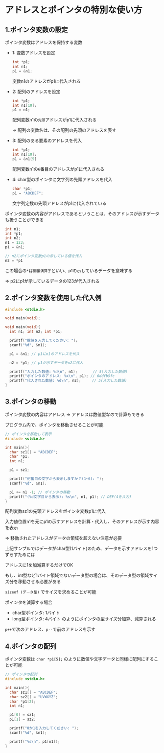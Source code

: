 # アドレスとポインタの特別な使い方

## 1.ポインタ変数の設定
ポインタ変数はアドレスを保持する変数

- 1: 変数アドレスを設定
  ```c
  int *p1;
  int n1;
  p1 = &n1;
  ```
  変数n1のアドレスがp1に代入される

- 2: 配列のアドレスを設定
  ```c
  int *p1;
  int n1[10];
  p1 = n1;
  ```
  配列変数n1の`先頭`アドレスがp1に代入される

  => 配列の変数名は、その配列の先頭のアドレスを表す

- 3: 配列のある要素のアドレスを代入
  ```c
  int *p1;
  int n1[10];
  p1 = &n1[5]
  ```
  配列変数n1の`6`番目のアドレスがp1に代入される

- 4: char型のポインタに文字列の先頭アドレスを代入
  ```c
  char *p1;
  p1 = "ABCDEF";
  ```
  文字列定数の先頭アドレスがp1に代入されている

ポインタ変数の内容がアドレスであるということは、そのアドレスが示すデータも扱うことができる

```c
int n1;
int *p1;
int n2;
n1 = 123;
p1 = &n1;

// n2にポインタ変数p1の示している値を代入
n2 = *p1
```
この場合の`*`は`間接演算子`といい、p1の示しているデータを意味する

=> p2にp1が示しているデータの123が代入される

## 2.ポインタ変数を使用した代入例
```c
#include <stdio.h>

void main(void);

void main(void){
  int n1; int n2; int *p1;

  printf("数値を入力してください: ");
  scanf("%d", &n1);

  p1 = &n1; // p1にn1のアドレスを代入

  n2 = *p1; // p1が示すデータをn2に代入

  printf("入力した数値: %d\n", n1);       // 5(入力した数値)
  printf("ポインタのアドレス: %x\n", p1); // 6ddfb5fc
  printf("代入された数値: %d\n", n2);     // 5(入力した数値)
}
```

## 3.ポインタの移動
ポインタ変数の内容はアドレス => アドレスは数値型なので計算もできる

プログラム内で、ポインタを移動させることが可能

```c
// ポインタを移動して表示
#include <stdio.h>

int main(){
  char sz1[] = "ABCDEF";
  char *p1;
  int n1;

  p1 = sz1;

  printf("何番目の文字から表示しますか？(1~6): ");
  scanf("%d", &n1);

  p1 += n1 -1; // ポインタの移動
  printf("(%d文字目から表示): %s\n", n1, p1); // DEF(4を入力)
}
```
配列変数sz1の先頭アドレスをポインタ変数p1に代入

入力値位置n1を元にp1の示すアドレスを計算・代入し、そのアドレスが示す内容を表示

=> 移動されたアドレスがデータの領域を超えない注意が必要

上記サンプルではデータがchar型(1バイト)のため、データを示すアドレスを1つずらすためには

アドレスに1を加減算するだけでOK

もし、int型など1バイト領域でないデータ型の場合は、そのデータ型の領域サイズ分を移動させる必要がある

`sizeof (データ型)` でサイズを求めることが可能

ポインタを減算する場合
- char型ポインタ: 1バイト
- long型ポインタ: 4バイト
のようにポインタの型サイズ分加算、減算される

`p++`で次のアドレス、`p--`で前のアドレスを示す

## 4.ポインタの配列
ポインタ変数は `char *p1[5];` のように数値や文字データと同様に配列にすることが可能

```c
// ポインタの配列
#include <stdio.h>

int main(){
  char sz1[] = "ABCDEF";
  char sz2[] = "UVWXYZ";
  char *p1[2];
  int n1;

  p1[0] = sz1;
  p1[1] = sz2;

  printf("0か1を入力してください: ");
  scanf("%d", &n1);

  printf("%s\n", p1[n1]);
}
```


